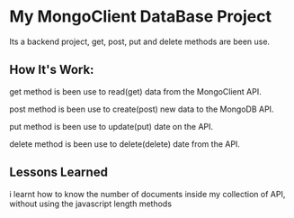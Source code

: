 # My MongoClient DataBase Project
Its a backend project, get, post, put and delete methods are been use.


## How It's Work:
get method is been use to read(get) data from the MongoClient API.

post method is been use to create(post) new data to the MongoDB API.

put method is been use to update(put) date on the API.

delete method is been use to delete(delete) date from the API.

## Lessons Learned
i learnt how to know the number of documents inside my collection of API, without using the javascript length methods